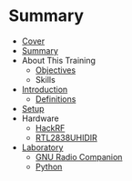 # Summary

* [Cover](README.md)
* [Summary](SUMMARY.md)
* About This Training
   * [Objectives](documentation/Objectives.md)
   * Skills
* [Introduction](documentation/Introduction.md)
   * [Definitions](documentation/Definitions.md)
* [Setup](documentation/Setup.md)
* Hardware
   * [HackRF](documentation/Hackrf.md)
   * [RTL2838UHIDIR](documentation/Rtl2838uhidir.md)
* [Laboratory](documentation/Laboratory.md)
   * [GNU Radio Companion](documentation/GnuRadioCompanion.md)
   * [Python](documentation/Python.md)

